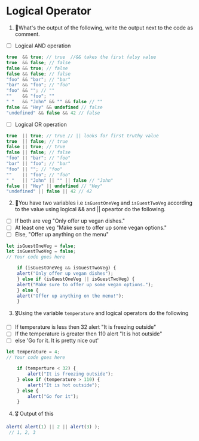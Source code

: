 # Logical Operator

1. 🥇What's the output of the following, write the output next to the code as comment.

* [ ] Logical AND operation

```js
true  && true; // true  //&& takes the first falsy value
true  && false; // false
false && true; // false
false && false; // false
"foo" && "bar"; // "bar"
"bar" && "foo"; // "foo"
"foo" && ""; // ""
""    && "foo"; ""
" "   && "John" && "" && false // ""
false && "Hey" && undefined // false
"undefined" && false && 42 // false
```

* [ ] Logical OR operation
```js
true  || true; // true // || looks for first truthy value
true  || false; // true
false || true; // true
false || false; // false
"foo" || "bar"; // "foo"
"bar" || "foo"; // "bar"
"foo" || ""; // "foo"
""    || "foo"; // "foo"
" "   || "John" || "" || false // "John"
false || "Hey" || undefined // "Hey"
"undefined" || false || 42 // 42
```

2. 🥈You have two variables i.e `isGuestOneVeg` and  `isGuestTwoVeg` according to the value using logical && and || opeartor do the following.


* [ ] If both are veg "Only offer up vegan dishes."
* [ ] At least one veg  "Make sure to offer up some vegan options."
* [ ] Else, "Offer up anything on the menu"
```js
let isGuestOneVeg = false;
let isGuestTwoVeg = false;
// Your code goes here

	if (isGuestOneVeg && isGuestTwoVeg) {
	alert("Only offer up vegan dishes");
	} else if (isGuestOneVeg || isGuestTwoVeg) {
	alert("Make sure to offer up some vegan options.");
	} else {
	alert("Offer up anything on the menu!");
	}

```

3. 🎖Using the variable `temperature` and logical operators do the following
* [ ] If temperature is less then 32 alert "It is freezing outside"
* [ ] If the temperature is greater then 110 alert "It is hot outside"
* [ ] else 'Go for it. It is pretty nice out'
```js
let temperature = 4;
// Your code goes here

	if (temperture < 32) {
		alert("It is freezing outside");
	} else if (temperature > 110) {
		alert("It is hot outside");
	} else {
		alert("Go for it");
	}
```

4. 🎖 Output of this
```js
alert( alert(1) || 2 || alert(3) );
 // 1, 2, 3

```